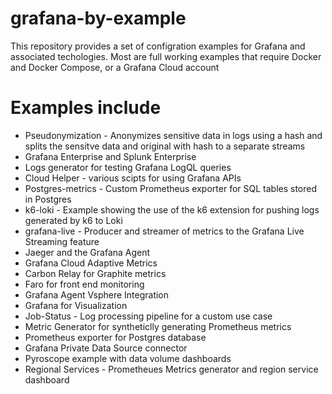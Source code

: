 # grafana-by-example
This repository provides a set of configration examples for Grafana and associated techologies. Most are full working examples that require Docker and Docker Compose, or a Grafana Cloud account

# Examples include
- Pseudonymization - Anonymizes sensitive data in logs using a hash and splits the sensitve data and original with hash to a separate streams
- Grafana Enterprise and Splunk Enterprise
- Logs generator for testing Grafana LogQL queries
- Cloud Helper - various scipts for using Grafana APIs
- Postgres-metrics - Custom Prometheus exporter for SQL tables stored in Postgres
- k6-loki - Example showing the use of the k6 extension for pushing logs generated by k6 to Loki
- grafana-live - Producer and streamer of metrics to the Grafana Live Streaming feature
- Jaeger and the Grafana Agent
- Grafana Cloud Adaptive Metrics
- Carbon Relay for Graphite metrics
- Faro for front end monitoring
- Grafana Agent Vsphere Integration
- Grafana for Visualization
- Job-Status - Log processing pipeline for a custom use case
- Metric Generator for syntheticlly generating Prometheus metrics
- Prometheus exporter for Postgres database
- Grafana Private Data Source connector
- Pyroscope example with data volume dashboards
- Regional Services - Prometheues Metrics generator and region service dashboard


